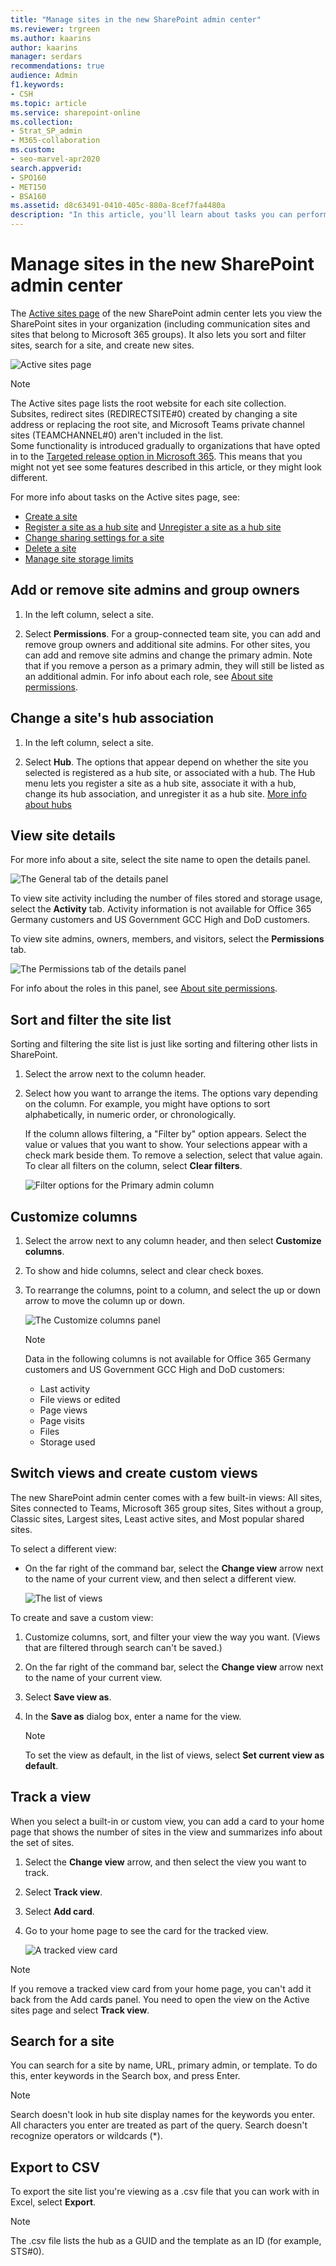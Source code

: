 ```yaml
---
title: "Manage sites in the new SharePoint admin center"
ms.reviewer: trgreen
ms.author: kaarins
author: kaarins
manager: serdars
recommendations: true
audience: Admin
f1.keywords:
- CSH
ms.topic: article
ms.service: sharepoint-online
ms.collection:  
- Strat_SP_admin
- M365-collaboration
ms.custom:
- seo-marvel-apr2020
search.appverid:
- SPO160
- MET150
- BSA160
ms.assetid: d8c63491-0410-405c-880a-8cef7fa4480a
description: "In this article, you'll learn about tasks you can perform on the Active sites page of the new SharePoint admin center."
---
```


# Manage sites in the new SharePoint admin center

The [Active sites page](https://admin.microsoft.com/sharepoint?page=siteManagement&modern=true) of the new SharePoint admin center lets you view the SharePoint sites in your organization (including communication sites and sites that belong to Microsoft 365 groups). It also lets you sort and filter sites, search for a site, and create new sites.
  
![Active sites page](media/active-sites-page.png)
  
> [!NOTE]
> The Active sites page lists the root website for each site collection. Subsites, redirect sites (REDIRECTSITE#0) created by changing a site address or replacing the root site, and Microsoft Teams private channel sites (TEAMCHANNEL#0) aren't included in the list. <br>Some functionality is introduced gradually to organizations that have opted in to the [Targeted release option in Microsoft 365](/office365/admin/manage/release-options-in-office-365). This means that you might not yet see some features described in this article, or they might look different. 
 
For more info about tasks on the Active sites page, see:

- [Create a site](create-site-collection.md)
- [Register a site as a hub site](create-hub-site.md) and [Unregister a site as a hub site](remove-hub-site.md)
- [Change sharing settings for a site](change-external-sharing-site.md)  
- [Delete a site](delete-site-collection.md)
- [Manage site storage limits](manage-site-collection-storage-limits.md)
  
## Add or remove site admins and group owners
<a name="addremoveadmins"> </a>
  
1. In the left column, select a site. 
    
2. Select **Permissions**. For a group-connected team site, you can add and remove group owners and additional site admins. For other sites, you can add and remove site admins and change the primary admin. Note that if you remove a person as a primary admin, they will still be listed as an additional admin. For info about each role, see [About site permissions](site-permissions.md). 
    
## Change a site's hub association
<a name="hubsite"> </a>
  
1. In the left column, select a site. 
    
2. Select **Hub**. The options that appear depend on whether the site you selected is registered as a hub site, or associated with a hub. The Hub menu lets you register a site as a hub site, associate it with a hub, change its hub association, and unregister it as a hub site. [More info about hubs](planning-hub-sites.md) 

## View site details
<a name="viewsitedetails"> </a>

For more info about a site, select the site name to open the details panel.
  
![The General tab of the details panel](media/general-tab-details-panel.png)
  
To view site activity including the number of files stored and storage usage, select the **Activity** tab. Activity information is not available for Office 365 Germany customers and US Government GCC High and DoD customers.
  
To view site admins, owners, members, and visitors, select the **Permissions** tab.

![The Permissions tab of the details panel](media/permissions-tab-details-panel.png)
  
For info about the roles in this panel, see [About site permissions](site-permissions.md).
    
## Sort and filter the site list
<a name="sortfilter"> </a>

Sorting and filtering the site list is just like sorting and filtering other lists in SharePoint.
  
1. Select the arrow next to the column header.
    
2. Select how you want to arrange the items. The options vary depending on the column. For example, you might have options to sort alphabetically, in numeric order, or chronologically.
    
    If the column allows filtering, a "Filter by" option appears. Select the value or values that you want to show. Your selections appear with a check mark beside them. To remove a selection, select that value again. To clear all filters on the column, select **Clear filters**.
    
    ![Filter options for the Primary admin column](media/0d188752-2bce-4d69-9cf4-a16ab87a2892.PNG)

## Customize columns
<a name="customizecolumns"> </a>

1. Select the arrow next to any column header, and then select **Customize columns**.
    
2. To show and hide columns, select and clear check boxes.
    
3. To rearrange the columns, point to a column, and select the up or down arrow to move the column up or down.
    
    ![The Customize columns panel](media/customize-columns.png)
    
    > [!NOTE]
    > Data in the following columns is not available for Office 365 Germany customers and US Government GCC High and DoD customers:
    > - Last activity
    > - File views or edited
    > - Page views
    > - Page visits
    > - Files
    > - Storage used
  
## Switch views and create custom views
<a name="views"> </a>

The new SharePoint admin center comes with a few built-in views: All sites, Sites connected to Teams, Microsoft 365 group sites, Sites without a group, Classic sites, Largest sites, Least active sites, and Most popular shared sites. 

To select a different view:

- On the far right of the command bar, select the **Change view** arrow next to the name of your current view, and then select a different view.

    ![The list of views](media/view-menu.png)

To create and save a custom view:
  
1. Customize columns, sort, and filter your view the way you want. (Views that are filtered through search can't be saved.)
    
2. On the far right of the command bar, select the **Change view** arrow next to the name of your current view.
    
3. Select **Save view as**.
    
4. In the **Save as** dialog box, enter a name for the view. 
    
    > [!NOTE]
    > To set the view as default, in the list of views, select **Set current view as default**. 
  
## Track a view

When you select a built-in or custom view, you can add a card to your home page that shows the number of sites in the view and summarizes info about the set of sites. 

1. Select the **Change view** arrow, and then select the view you want to track.
2. Select **Track view**.
3. Select **Add card**.
4. Go to your home page to see the card for the tracked view.

    ![A tracked view card](media/tracked-view.png)

> [!NOTE]
> If you remove a tracked view card from your home page, you can't add it back from the Add cards panel. You need to open the view on the Active sites page and select **Track view**.

## Search for a site
<a name="search"> </a>

You can search for a site by name, URL, primary admin, or template. To do this, enter keywords in the Search box, and press Enter.

> [!NOTE] 
> Search doesn't look in hub site display names for the keywords you enter. <br>All characters you enter are treated as part of the query. Search doesn't recognize operators or wildcards (*). 
  
## Export to CSV
<a name="export"> </a>

To export the site list you're viewing as a .csv file that you can work with in Excel, select **Export**.
  
> [!NOTE]
> The .csv file lists the hub as a GUID and the template as an ID (for example, STS#0).
  


